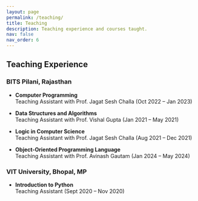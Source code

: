```yaml
---
layout: page
permalink: /teaching/
title: Teaching
description: Teaching experience and courses taught.
nav: false
nav_order: 6
---
```


## Teaching Experience

### BITS Pilani, Rajasthan
- **Computer Programming**  
  Teaching Assistant with Prof. Jagat Sesh Challa (Oct 2022 – Jan 2023)

- **Data Structures and Algorithms**  
  Teaching Assistant with Prof. Vishal Gupta (Jan 2021 – May 2021)

- **Logic in Computer Science**  
  Teaching Assistant with Prof. Jagat Sesh Challa (Aug 2021 – Dec 2021)

- **Object-Oriented Programming Language**  
  Teaching Assistant with Prof. Avinash Gautam (Jan 2024 – May 2024)

### VIT University, Bhopal, MP
- **Introduction to Python**  
  Teaching Assistant (Sept 2020 – Nov 2020)

